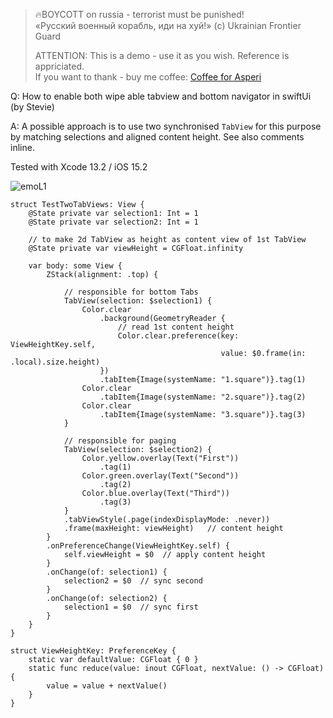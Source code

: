 >
> 🔥BOYCOTT on russia - terrorist must be punished!<br>
> «Русский военный корабль, иди на хуй!» (c) Ukrainian Frontier Guard
> 
> ATTENTION: This is a demo - use it as you wish. Reference is appriciated.<br>
> If you want to thank - buy me coffee: [Coffee for Asperi](https://secure.wayforpay.com/donate/asperi)
>

Q: How to enable both wipe able tabview and bottom navigator in swiftUi (by Stevie)

A: A possible approach is to use two synchronised `TabView` for this purpose by matching selections and aligned content height. See also comments inline.

Tested with Xcode 13.2 / iOS 15.2

![emoL1](https://user-images.githubusercontent.com/62171579/189472074-c5160964-eb3f-4235-a1fb-b2f617c1b766.gif)

```
struct TestTwoTabViews: View {
    @State private var selection1: Int = 1
    @State private var selection2: Int = 1

    // to make 2d TabView as height as content view of 1st TabView
    @State private var viewHeight = CGFloat.infinity

    var body: some View {
        ZStack(alignment: .top) {

            // responsible for bottom Tabs
            TabView(selection: $selection1) {
                Color.clear
                    .background(GeometryReader {
                        // read 1st content height
                        Color.clear.preference(key: ViewHeightKey.self,
                                               value: $0.frame(in: .local).size.height)
                    })
                    .tabItem{Image(systemName: "1.square")}.tag(1)
                Color.clear
                    .tabItem{Image(systemName: "2.square")}.tag(2)
                Color.clear
                    .tabItem{Image(systemName: "3.square")}.tag(3)
            }

            // responsible for paging
            TabView(selection: $selection2) {
                Color.yellow.overlay(Text("First"))
                    .tag(1)
                Color.green.overlay(Text("Second"))
                    .tag(2)
                Color.blue.overlay(Text("Third"))
                    .tag(3)
            }
            .tabViewStyle(.page(indexDisplayMode: .never))
            .frame(maxHeight: viewHeight)   // content height
        }
        .onPreferenceChange(ViewHeightKey.self) {
            self.viewHeight = $0  // apply content height
        }
        .onChange(of: selection1) {
        	selection2 = $0  // sync second
        }
        .onChange(of: selection2) {
        	selection1 = $0  // sync first
        }
    }
}

struct ViewHeightKey: PreferenceKey {
	static var defaultValue: CGFloat { 0 }
	static func reduce(value: inout CGFloat, nextValue: () -> CGFloat) {
		value = value + nextValue()
	}
}

```
